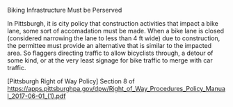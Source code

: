 Biking Infrastructure Must be Perserved

In Pittsburgh, it is city policy that construction activities that impact a bike lane, some sort of accomadation must be made. When a bike lane is closed (considered narrowing the lane to less than 4 ft wide) due to construction, the permittee must provide an alternative that is similar to the impacted area. So flaggers directing traffic to allow bicyclists through, a detour of some kind, or at the very least signage for bike traffic to merge with car traffic.

[Pittsburgh Right of Way Policy] Section 8 of https://apps.pittsburghpa.gov/dpw/Right_of_Way_Procedures_Policy_Manual_2017-06-01_(1).pdf